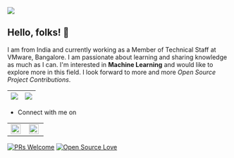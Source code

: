 


![](https://komarev.com/ghpvc/?username=somya1212&color=79b8ff)


## Hello, folks! :woman:
I am from India and currently working as a Member of Technical Staff at VMware, Bangalore. I am passionate about learning and sharing knowledge as much as I can.
I'm interested in **Machine Learning** and would like to explore more in this field. I look forward to more and more *Open Source Project Contributions*. 






|<img src="https://github-readme-stats.vercel.app/api?username=somya1212&&show_icons=true&count_private=true"/>|<img src="https://github-readme-streak-stats.herokuapp.com/?user=somya1212"/>|
|---|---|

- Connect with me on 
<table>
   <tr>
      <td>
         <a href="https://www.linkedin.com/in/somyasbharti/">
            <img align="left" alt="somyasbharti | Linkedin" width="22px" src="https://cdn.jsdelivr.net/npm/simple-icons@v3/icons/linkedin.svg" />
         </a>
      </td>
      <td>
         <a href="https://twitter.com/somya1212_">
            <img align="left" alt="somya1212_ | Twitter" width="22px" src="https://cdn.jsdelivr.net/npm/simple-icons@v3/icons/twitter.svg" />
         </a>
      </td>
   </tr>
</table>


[![PRs Welcome](https://img.shields.io/badge/PRs-welcome-brightgreen.svg?style=flat&logo=github)](https://github.com/somya1212/)  [![Open Source Love](https://badges.frapsoft.com/os/v2/open-source.svg?v=103)](https://github.com/somya1212/)



